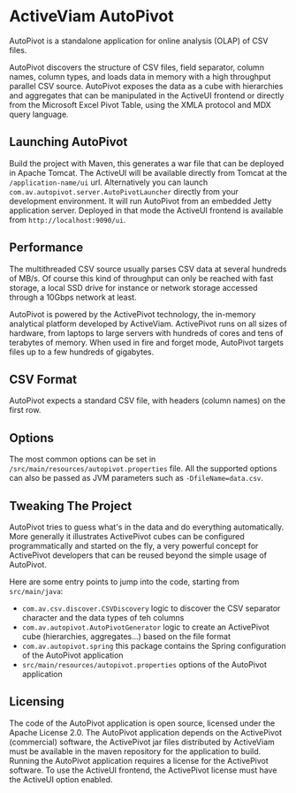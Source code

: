 # ActiveViam AutoPivot
AutoPivot is a standalone application for online analysis (OLAP) of CSV files.

AutoPivot discovers the structure of CSV files, field separator, column names, column types, and loads data in memory with a high throughput parallel CSV source. AutoPivot exposes the data as a cube with hierarchies and aggregates that can be manipulated in the ActiveUI frontend or directly from the Microsoft Excel Pivot Table, using the XMLA protocol and MDX query language.

## Launching AutoPivot
Build the project with Maven, this generates a war file that can be deployed in Apache Tomcat. The ActiveUI will be available directly from Tomcat at the `/application-name/ui` url.
Alternatively you can launch `com.av.autopivot.server.AutoPivotLauncher` directly from your development environment. It will run AutoPivot from an embedded Jetty application server. Deployed in that mode the ActiveUI frontend is available from `http://localhost:9090/ui`.

## Performance
The multithreaded CSV source usually parses CSV data at several hundreds of MB/s. Of course this kind of throughput can only be reached with fast storage, a local SSD drive for instance or network storage accessed through a 10Gbps network at least.

AutoPivot is powered by the ActivePivot technology, the in-memory analytical platform developed by ActiveViam. ActivePivot runs on all sizes of hardware, from laptops to large servers with hundreds of cores and tens of terabytes of memory. When used in fire and forget mode, AutoPivot targets files up to a few hundreds of gigabytes.

## CSV Format
AutoPivot expects a standard CSV file, with headers (column names) on the first row.

## Options
The most common options can be set in `/src/main/resources/autopivot.properties` file. All the supported options can also be passed as JVM parameters such as `-DfileName=data.csv`.

## Tweaking The Project
AutoPivot tries to guess what's in the data and do everything automatically. More generally it illustrates ActivePivot cubes can be configured programmatically and started on the fly, a very powerful concept for ActivePivot developers that can be reused beyond the simple usage of AutoPivot.

Here are some entry points to jump into the code, starting from `src/main/java`:
* `com.av.csv.discover.CSVDiscovery` logic to discover the CSV separator character and the data types of teh columns
* `com.av.autopivot.AutoPivotGenerator` logic to create an ActivePivot cube (hierarchies, aggregates...) based on the file format
* `com.av.autopivot.spring` this package contains the Spring configuration of the AutoPivot application
* `src/main/resources/autopivot.properties` options of the AutoPivot application

## Licensing
The code of the AutoPivot application is open source, licensed under the Apache License 2.0. The AutoPivot application depends on the ActivePivot (commercial) software, the ActivePivot jar files distributed by ActiveViam must be available in the maven repository for the application to build. Running the AutoPivot application requires a license for the ActivePivot software. To use the ActiveUI frontend, the ActivePivot license must have the ActiveUI option enabled.
